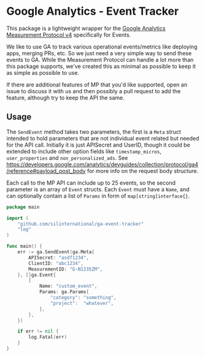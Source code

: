 # Google Analytics - Event Tracker
This package is a lightweight wrapper for the 
[Google Analytics Measurement Protocol v4](https://developers.google.com/analytics/devguides/collection/protocol/ga4) 
specifically for Events.

We like to use GA to track various operational events/metrics like deploying apps, merging PRs, etc. So we just need 
a very simple way to send these events to GA. While the Measurement Protocol can handle a lot more than this package
supports, we've created this as minimal as possible to keep it as simple as possible to use.

If there are additional features of MP that you'd like supported, open an issue to discuss it with us and then possibly 
a pull request to add the feature, although try to keep the API the same.

## Usage

The `SendEvent` method takes two parameters, the first is a `Meta` struct intended to hold parameters that are not 
individual event related but needed for the API call. Initially it is just APISecret and UserID, though it 
could be extended to include other option fields like `timestamp_micros`, `user_properties` and `non_personalized_ads`.
See https://developers.google.com/analytics/devguides/collection/protocol/ga4/reference#payload_post_body for more info 
on the request body structure.

Each call to the MP API can include up to 25 events, so the second parameter is an array of `Event` structs. Each 
`Event` must have a `Name`, and can optionally contain a list of `Params` in form of `map[string]interface{}`. 

```go
package main

import (
	"github.com/silinternational/ga-event-tracker"
	"log"
)

func main() {
	err := ga.SendEvent(ga.Meta{
		APISecret: "asdf1234",
		ClientID: "abc1234",
		MeasurementID: "G-N1235ZM",
	}, []ga.Event{
		{
			Name: "custom_event",
			Params: ga.Params{
				"category": "something",
				"project":  "whatever",
			},
		},
	})

	if err != nil {
		log.Fatal(err)
	}
}
```